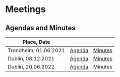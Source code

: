 Meetings
=======================
## Agendas and Minutes

| Place, Date               |                        |                                         |
|---------------------------|------------------------|-----------------------------------------|
| Trondheim, 01.06.2021     | [Agenda](./0621A.md)  | [Minutes](./0621M.md)                     |
| Dublin, 08.12.2021        |  [Agenda](./1221A.md)   | [Minutes](./1221M.md)                   |
| Dublin, 20.06.2022        |  [Agenda](./0622A.md)   | Minutes                  |


